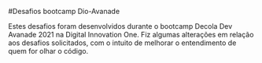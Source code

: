 #Desafios bootcamp Dio-Avanade

Estes desafios foram desenvolvidos durante o bootcamp Decola Dev Avanade 2021 na Digital Innovation One.
Fiz algumas alterações em relação aos desafios solicitados, com o intuito de melhorar o entendimento de quem for olhar o código.